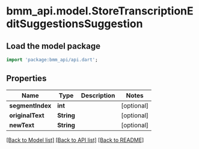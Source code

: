 # bmm_api.model.StoreTranscriptionEditSuggestionsSuggestion

## Load the model package
```dart
import 'package:bmm_api/api.dart';
```

## Properties
Name | Type | Description | Notes
------------ | ------------- | ------------- | -------------
**segmentIndex** | **int** |  | [optional] 
**originalText** | **String** |  | [optional] 
**newText** | **String** |  | [optional] 

[[Back to Model list]](../README.md#documentation-for-models) [[Back to API list]](../README.md#documentation-for-api-endpoints) [[Back to README]](../README.md)


